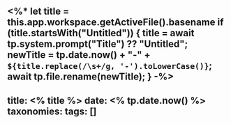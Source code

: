<%*
let title = this.app.workspace.getActiveFile().basename
if (title.startsWith("Untitled")) {
    title = await tp.system.prompt("Title") ?? "Untitled";
    newTitle = tp.date.now() + "-" + `${title.replace(/\s+/g, '-').toLowerCase()}`;
    await tp.file.rename(newTitle);
}
-%>
---
title: <% title %>
date: <% tp.date.now() %>
taxonomies:
  tags: []
---
